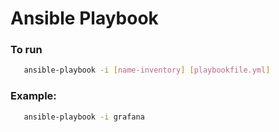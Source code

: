 # Ansible Playbook
### To run
```sh
   ansible-playbook -i [name-inventory] [playbookfile.yml]
   ```
### Example:
```sh
   ansible-playbook -i grafana 
   ```

